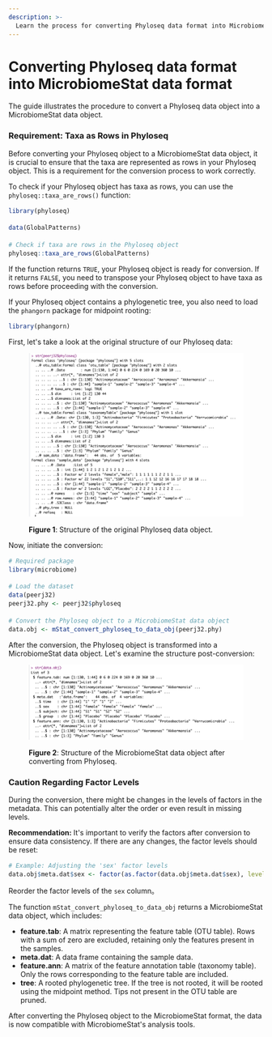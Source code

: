 ```yaml
---
description: >-
  Learn the process for converting Phyloseq data format into MicrobiomeStat data format.
---
```


# Converting  Phyloseq data format into MicrobiomeStat data format


The guide illustrates the procedure to convert a Phyloseq data object into a MicrobiomeStat data object.

### Requirement: Taxa as Rows in Phyloseq

Before converting your Phyloseq object to a MicrobiomeStat data object, it is crucial to ensure that the taxa are represented as rows in your Phyloseq object. This is a requirement for the conversion process to work correctly.

To check if your Phyloseq object has taxa as rows, you can use the `phyloseq::taxa_are_rows()` function:

```r
library(phyloseq)

data(GlobalPatterns)

# Check if taxa are rows in the Phyloseq object
phyloseq::taxa_are_rows(GlobalPatterns)
```

If the function returns `TRUE`, your Phyloseq object is ready for conversion. If it returns `FALSE`, you need to transpose your Phyloseq object to have taxa as rows before proceeding with the conversion.

If your Phyloseq object contains a phylogenetic tree, you also need to load the `phangorn` package for midpoint rooting:

```r
library(phangorn)
```

First, let's take a look at the original structure of our Phyloseq data:

<figure><img src="../../.gitbook/assets/Screenshot 2023-10-10 at 10.51.53.png" alt=""><figcaption><p><strong>Figure 1</strong>: Structure of the original Phyloseq data object.</p></figcaption></figure>

Now, initiate the conversion:

```r
# Required package
library(microbiome)

# Load the dataset
data(peerj32)
peerj32.phy <- peerj32$phyloseq

# Convert the Phyloseq object to a MicrobiomeStat data object
data.obj <- mStat_convert_phyloseq_to_data_obj(peerj32.phy)
```

After the conversion, the Phyloseq object is transformed into a MicrobiomeStat data object. Let's examine the structure post-conversion:

<figure><img src="../../.gitbook/assets/Screenshot 2023-10-10 at 10.52.44.png" alt=""><figcaption><p><strong>Figure 2</strong>: Structure of the MicrobiomeStat data object after converting from Phyloseq.</p></figcaption></figure>

### Caution Regarding Factor Levels

During the conversion, there might be changes in the levels of factors in the metadata. This can potentially alter the order or even result in missing levels.

**Recommendation:** It's important to verify the factors after conversion to ensure data consistency. If there are any changes, the factor levels should be reset:

```r
# Example: Adjusting the 'sex' factor levels
data.obj$meta.dat$sex <- factor(as.factor(data.obj$meta.dat$sex), levels = c("male", "female"))
```

Reorder the factor levels of the `sex` column。

The function `mStat_convert_phyloseq_to_data_obj` returns a MicrobiomeStat data object, which includes:

* **feature.tab**: A matrix representing the feature table (OTU table). Rows with a sum of zero are excluded, retaining only the features present in the samples.
* **meta.dat**: A data frame containing the sample data.
* **feature.ann**: A matrix of the feature annotation table (taxonomy table). Only the rows corresponding to the feature table are included.
* **tree**: A rooted phylogenetic tree. If the tree is not rooted, it will be rooted using the midpoint method. Tips not present in the OTU table are pruned.

After converting the Phyloseq object to the MicrobiomeStat format, the data is now compatible with MicrobiomeStat's analysis tools.
